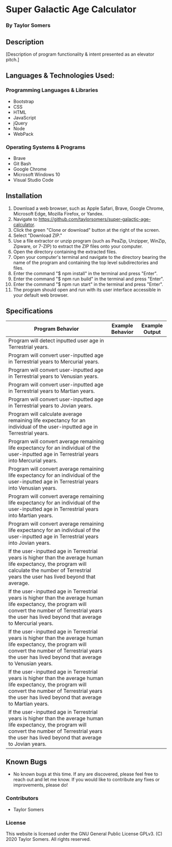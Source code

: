 # Super Galactic Age Calculator

  ### By Taylor Somers

## Description

  [Description of program functionality & intent presented as an elevator pitch.]

## Languages & Technologies Used:

  ### Programming Languages & Libraries
  * Bootstrap
  * CSS
  * HTML
  * JavaScript
  * jQuery
  * Node
  * WebPack

  ### Operating Systems & Programs
  * Brave
  * Git Bash
  * Google Chrome
  * Microsoft Windows 10
  * Visual Studio Code

## Installation

  1.  Download a web browser, such as Apple Safari, Brave, Google Chrome, Microsoft Edge, Mozilla Firefox, or Yandex.
  2.  Navigate to https://github.com/taylorsomers/super-galactic-age-calculator.
  3.  Click the green "Clone or download" button at the right of the screen.
  4.  Select "Download ZIP."
  5.  Use a file extractor or unzip program (such as PeaZip, Unzipper, WinZip, Zipware, or 7-ZIP) to extract the ZIP files onto your computer.
  6.  Open the directory containing the extracted files.
  7.  Open your computer's terminal and navigate to the directory bearing the name of the program and containing the top level subdirectories and files.
  8.  Enter the command "$ npm install" in the terminal and press "Enter".
  9.  Enter the command "$ npm run build" in the terminal and press "Enter".
  10. Enter the command "$ npm run start" in the terminal and press "Enter".
  11. The program should open and run with its user interface accessible in your default web browser.

## Specifications

  | Program Behavior | Example Behavior | Example Output |
  | ----------- | ----------- | ----------- |
  | Program will detect inputted user age in Terrestrial years. |  |  |
  | Program will convert user-inputted age in Terrestrial years to Mercurial years. |  |  |
  | Program will convert user-inputted age in Terrestrial years to Venusian years. |  |  |
  | Program will convert user-inputted age in Terrestrial years to Martian years. |  |  |
  | Program will convert user-inputted age in Terrestrial years to Jovian years. |  |  |
  | Program will calculate average remaining life expectancy for an individual of the user-inputted age in Terrestrial years. |  |  |
  | Program will convert average remaining life expectancy for an individual of the user-inputted age in Terrestrial years into Mercurial years. |  |  |
  | Program will convert average remaining life expectancy for an individual of the user-inputted age in Terrestrial years into Venusian years. |  |  |
  | Program will convert average remaining life expectancy for an individual of the user-inputted age in Terrestrial years into Martian years. |  |  |
  | Program will convert average remaining life expectancy for an individual of the user-inputted age in Terrestrial years into Jovian years. |  |  |
  | If the user-inputted age in Terrestrial years is higher than the average human life expectancy, the program will calculate the number of Terrestrial years the user has lived beyond that average. |  |  |
  | If the user-inputted age in Terrestrial years is higher than the average human life expectancy, the program will convert the number of Terrestrial years the user has lived beyond that average to Mercurial years. |  |  |
  | If the user-inputted age in Terrestrial years is higher than the average human life expectancy, the program will convert the number of Terrestrial years the user has lived beyond that average to Venusian years. |  |  |
  | If the user-inputted age in Terrestrial years is higher than the average human life expectancy, the program will convert the number of Terrestrial years the user has lived beyond that average to Martian years. |  |  |
  | If the user-inputted age in Terrestrial years is higher than the average human life expectancy, the program will convert the number of Terrestrial years the user has lived beyond that average to Jovian years. |  |  |
  

## Known Bugs

  * No known bugs at this time. If any are discovered, please feel free to reach out and let me know. If you would like to contribute any fixes or improvements, please do!

### Contributors

  * Taylor Somers

### License

This website is licensed under the GNU General Public License GPLv3. (C) 2020 Taylor Somers. All rights reserved.